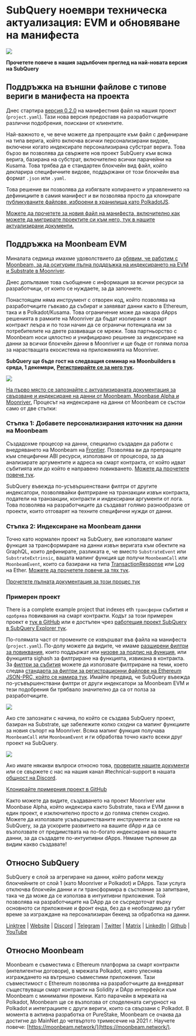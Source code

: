 # SubQuery ноември техническа актуализация: EVM и обновяване на манифеста

![](https://miro.medium.com/max/1400/1*q9GErDrvAyacOPm97krV6Q.png)

**Прочетете повече в нашия задълбочен преглед на най-новата версия на SubQuery**

## Поддръжка на външни файлове с типове вериги в манифеста на проекта

Днес стартира [версия 0.2.0](https://doc.subquery.network/create/manifest/) на манифестния файл на нашия проект (`project.yaml`). Тази нова версия предоставя на разработчиците различни подобрения, поискани от клиентите.

Най-важното е, че вече можете да препращате към файл с дефиниране на типа верига, който включва всички персонализирани видове, включени когато индексирате персонализирана субстрат верига. Това бързо ви позволява да свържете нов проект SubQuery към всяка верига, базирана на субстрат, включително всички парачейни на Kusama. Това трябва да е стандартен блокчейн вид файл, който декларира специфичните видове, поддържани от този блокчейн във формат `.json` или `.yaml`.

Това решение ви позволява да избягвате копирането и управлението на дефинициите в самия манифест и ви позволява просто да клонирате [публикуваните файлове, изброени в хранилища като PolkadotJS](https://github.com/polkadot-js/apps/tree/master/packages/apps-config/src/api/spec).

[Можете да прочетете за новия файл на манифеста, включително как можете да мигрирате проектите си към него, тук в нашите актуализирани документи.](https://doc.subquery.network/create/manifest/)

## Поддръжка на Moonbeam EVM

Миналата седмица имахме удоволствието да [обявим, че работим с Moonbeam, за да осигурим пълна поддръжка на индексирането на EVM и Substrate в Moonriver](../customer_announcements/20211028-moonbeam-evm.md).

Днес допълваме това съобщение с информация за всички ресурси за разработчици, от които се нуждаете, за да започнете.

Понастоящем няма инструмент с отворен код, който позволява на разработчиците гъвкаво да събират и заявяват данни както в Ethereum, така и в Polkadot/Kusama. Това ограничение може да накара dApps решенията в рамките на Moonriver да бъдат изолирани в смарт контракт леъра и по този начин да се ограничи потенциала им за потребителите на двете развиващи се мрежи. Това партньорство с Moonbeam носи цялостно и унифицирано решение за индексиране на данни за всички блокчейн данни в Moonriver и ще бъде от голяма полза за нарастващата екосистема на приложенията на Moonriver.

**SubQuery ще бъде гост на следващия семинар на Moonbuilders в сряда, 1 декември,** [**Регистрирайте се за него тук**](https://www.crowdcast.io/e/moonbuilders-ws/10)**.**

![](https://miro.medium.com/max/600/1*AET6Ek_PqFDRoc29Jiitnw.gif)

[На първо място се запознайте с актуализираната документация за свързване и индексиране на данни от Moonbeam, Moonbase Alpha и Moonriver.](https://doc.subquery.network/create/substrate-evm/) Процесът на индексиране на данни от Moonbeam се състои само от две стъпки:

### Стъпка 1: Добавете персонализирания източник на данни на Moonbeam

Създадохме процесор на данни, специално създаден да работи с внедряването на Moonbeam на [Frontier](https://github.com/paritytech/frontier). Позволява ви да препращате към специфични ABI ресурси, използвани от процесора, за да анализирате аргументите и адреса на смарт контракта, от който идват събитията или до който е направено повикването. [Можете да прочетете повече тук](https://doc.subquery.network/create/substrate-evm/#data-source-spec).

SubQuery въвежда по-усъвършенствани филтри от другите индексатори, позволявайки филтриране на транзакции извън контракта, податели на транзакции, контракти и индексирани аргументи от лога. Това позволява на разработчиците да създават голямо разнообразие от проекти, които отговарят на техните специфични нужди от данни.

### Стъпка 2: Индексиране на Moonbeam данни

Точно като нормален проект на SubQuery, вие използвате мапинг функция за трансформиране на данни извън веригата към обектите на GraphQL, които дефинирате, разликата е, че вместо `SubstrateEvent` или `SubstrateExtrinsic`, вашата мапинг функция ще получи `MoonbeamCall` или `MoonbeamEvent`, които са базирани на типа [TransactionResponse](https://docs.ethers.io/v5/api/providers/types/#providers-TransactionResponse) или [Log](https://docs.ethers.io/v5/api/providers/types/#providers-Log) на Ether. [Можете да прочетете повече за тях тук](https://doc.subquery.network/create/substrate-evm/#frontierevmcall).

[Прочетете пълната документация за този процес тук](https://doc.subquery.network/create/substrate-evm/#frontierevmcall)

### Примерен проект

There is a complete example project that indexes eth `трансферни` събития и `одобрява` повиквания на смарт контракти. Кодът за този примерен проект е [тук в GitHub](https://github.com/subquery/tutorials-moonriver-evm-starter) или е достъпен чрез [работещия проект SubQuery в SubQuery Explorer тук](https://explorer.subquery.network/subquery/subquery/moonriver-evm-starter-project).

По-голямата част от промените се извършват във файла на манифеста (`project.yaml`). По-долу можете да видите, че имаме [разширени филтри за повиквания](https://doc.subquery.network/create/substrate-evm/#call-filters), които поддържат или [низове за подпис на функция](https://docs.ethers.io/v5/api/utils/abi/fragments/#FunctionFragment), или функцията sighash за филтриране на функцията, извикана в контракта. За [филтри за събития](https://doc.subquery.network/create/substrate-evm/#event-filters) можете да използвате филтриране на теми, което следва [стандарта за филтри за регистрационни файлове на Ethereum JSON-PRC, който се намира тук](https://docs.ethers.io/v5/concepts/events/). Имайте предвид, че SubQuery въвежда по-усъвършенствани филтри от други индексатори за Moonbeam EVM и тези подобрения би трябвало значително да са от полза за разработчиците.

![](https://miro.medium.com/max/700/1*4JRHItnILfCie4FT6sYLEA.png)

Ако сте запознати с начина, по който се създава SubQuery проект, базиран на Substrate, ще забележите колко сходни са мапинг функциите за новия съпорт на Moonriver. Всяка мапинг функция получава `MoonbeamCall` или `MoonbeamEvent` и ги обработва точно както всеки друг проект на SubQuery.

![](https://miro.medium.com/max/700/1*k4_uJYYCsTnPRRJ7avq2WA.png)

Ако имате някакви въпроси относно това, [проверите нашите документи](https://doc.subquery.network/create/substrate-evm) или се свържете с нас на нашия канал #technical-support в нашата [общност на Discord](https://discord.com/invite/subquery).

[Клонирайте примерния проект в GitHub](https://github.com/subquery/tutorials-moonriver-evm-starter)

Както можете да видите, създаването на проект Moonriver или Moonbase Alpha, който индексира както Substrate, така и EVM данни в един проект, е изключително просто и до голяма степен сходно. Можете да използвате усъвършенстваните инструменти за скеле на SubQuery, за да ускорите развитието на вашите dApp и да се възползвате от предимствата на по-богато индексиране на вашите данни, за да създадете по-интуитивни dApps. Нямаме търпение да видим какво създавате!

## Относно SubQuery

SubQuery е слой за агрегиране на данни, който работи между блокчейните от слой 1 (като Moonriver и Polkadot) и DApps. Тази услуга отключва блокчейн данни и ги трансформира в състояние за запитване, така че да може да се използва в интуитивни приложения. Той позволява на разработчиците на DApp да се съсредоточат върху основното си приложение и фронт енда, без да е необходимо да губят време за изграждане на персонализиран бекенд за обработка на данни.

​​[Linktree](https://linktr.ee/subquerynetwork) | [Website](https://subquery.network/) | [Discord](https://discord.com/invite/78zg8aBSMG) | [Telegram](https://t.me/subquerynetwork) | [Twitter](https://twitter.com/subquerynetwork) | [Matrix](https://matrix.to/#/#subquery:matrix.org) | [LinkedIn](https://www.linkedin.com/company/subquery) | [Github](https://github.com/subquery/subql) | [YouTube](https://www.youtube.com/channel/UCi1a6NUUjegcLHDFLr7CqLw)

## Относно Moonbeam

Moonbeam е съвместима с Ethereum платформа за смарт контракти (интелигентни договори), в мрежата Polkadot, която улеснява изграждането на вътрешно съвместими приложения. Тази съвместимост с Ethereum позволява на разработчиците да внедряват съществуващи смарт контракти на Solidity и DApp интерфейси към Moonbeam с минимални промени. Като парачейн в мрежата на Polkadot, Moonbeam ще се възползва от споделената сигурност на Polkadot и интеграциите с други вериги, които са свързани с Polkadot. В момента в активна разработка от PureStake, Moonbeam се очаква да достигне до MainNet до четвъртото тримесечие на 2021 г. Научете повече: [https://moonbeam.network/](https://moonbeam.network/).
